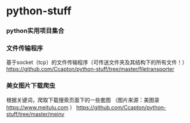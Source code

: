 # python-stuff
### python实用项目集合

### 文件传输程序
基于socket（tcp）的文件传输程序（可传送文件夹及其结构下的所有文件！）
https://github.com/Ccapton/python-stuff/tree/master/filetransporter

### 美女图片下载爬虫
根据关键词，爬取下载搜索页面下的一些套图 （图片来源：美图录 https://www.meitulu.com ）
https://github.com/Ccapton/python-stuff/tree/master/meinv